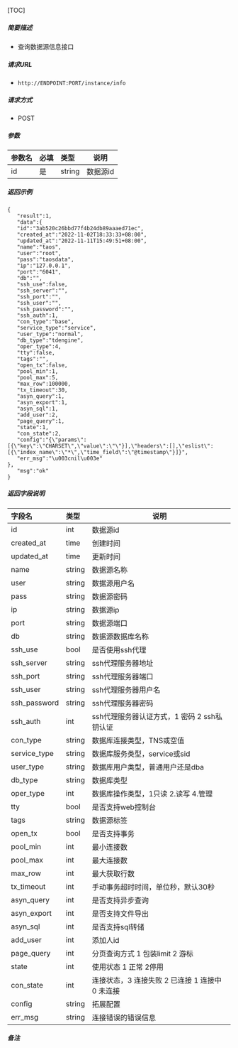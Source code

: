 [TOC]

##### 简要描述

- 查询数据源信息接口

##### 请求URL

- ` http://ENDPOINT:PORT/instance/info `

##### 请求方式

- POST

##### 参数

| 参数名 | 必填  | 类型     | 说明   |
|:----|:----|:-------|------|
| id  | 是   | string | 数据源id |

##### 返回示例

``` 
{
   "result":1,
   "data":{
   "id":"3ab520c26bbd77f4b24db89aaaed71ec",
   "created_at":"2022-11-02T18:33:33+08:00",
   "updated_at":"2022-11-11T15:49:51+08:00",
   "name":"taos",
   "user":"root",
   "pass":"taosdata",
   "ip":"127.0.0.1",
   "port":"6041",
   "db":"",
   "ssh_use":false,
   "ssh_server":"",
   "ssh_port":"",
   "ssh_user":"",
   "ssh_password":"",
   "ssh_auth":1,
   "con_type":"base",
   "service_type":"service",
   "user_type":"normal",
   "db_type":"tdengine",
   "oper_type":4,
   "tty":false,
   "tags":"",
   "open_tx":false,
   "pool_min":1,
   "pool_max":5,
   "max_row":100000,
   "tx_timeout":30,
   "asyn_query":1,
   "asyn_export":1,
   "asyn_sql":1,
   "add_user":2,
   "page_query":1,
   "state":1,
   "con_state":2,
   "config":"{\"params\":[{\"key\":\"CHARSET\",\"value\":\"\"}],\"headers\":[],\"eslist\":[{\"index_name\":\"*\",\"time_field\":\"@timestamp\"}]}",
   "err_msg":"\u003cnil\u003e"
},
   "msg":"ok"
}
```

##### 返回字段说明

| 字段名          | 类型     | 说明                            |
|:-------------|:-------|-------------------------------|
| id           | int    | 数据源id                         |
| created_at   | time   | 创建时间                          |
| updated_at   | time   | 更新时间                          |
| name         | string | 数据源名称                         |
| user         | string | 数据源用户名                        |
| pass         | string | 数据源密码                         |
| ip           | string | 数据源ip                         |
| port         | string | 数据源端口                         |
| db           | string | 数据源数据库名称                      |
| ssh_use      | bool   | 是否使用ssh代理                     |
| ssh_server   | string | ssh代理服务器地址                    |
| ssh_port     | string | ssh代理服务器端口                    |
| ssh_user     | string | ssh代理服务器用户名                   |
| ssh_password | string | ssh代理服务器密码                    |
| ssh_auth     | int    | ssh代理服务器认证方式，1 密码 2 ssh私钥认证   |
| con_type     | string | 数据库连接类型，TNS或空值                |
| service_type | string | 数据库服务类型，service或sid           |
| user_type    | string | 数据库用户类型，普通用户还是dba             |
| db_type      | string | 数据库类型                         |
| oper_type    | int    | 数据库操作类型，1只读 2.读写 4.管理         |
| tty          | bool   | 是否支持web控制台                    |
| tags         | string | 数据源标签                         |
| open_tx      | bool   | 是否支持事务                        |
| pool_min     | int    | 最小连接数                         |
| pool_max     | int    | 最大连接数                         |
| max_row      | int    | 最大获取行数                        |
| tx_timeout   | int    | 手动事务超时时间，单位秒，默认30秒            |
| asyn_query   | int    | 是否支持异步查询                      |
| asyn_export  | int    | 是否支持文件导出                      |
| asyn_sql     | int    | 是否支持sql转储                     |
| add_user     | int    | 添加人id                         |
| page_query   | int    | 分页查询方式 1 包装limit 2 游标         |
| state        | int    | 使用状态 1 正常 2停用                 |
| con_state    | int    | 连接状态，3 连接失败 2 已连接 1 连接中 0 未连接 |
| config       | string | 拓展配置                          |
| err_msg      | string | 连接错误的错误信息                     |

##### 备注
